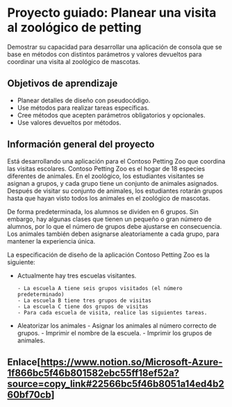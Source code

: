 # Proyecto guiado: Planear una visita al zoológico de petting

Demostrar su capacidad para desarrollar una aplicación de consola que se base en métodos con distintos parámetros y valores devueltos para coordinar una visita al zoológico de mascotas.

## Objetivos de aprendizaje

- Planear detalles de diseño con pseudocódigo.
- Use métodos para realizar tareas específicas.
- Cree métodos que acepten parámetros obligatorios y opcionales.
- Use valores devueltos por métodos.

## Información general del proyecto

Está desarrollando una aplicación para el Contoso Petting Zoo que coordina las visitas escolares. Contoso Petting Zoo es el hogar de 18 especies diferentes de animales. En el zoológico, los estudiantes visitantes se asignan a grupos, y cada grupo tiene un conjunto de animales asignados. Después de visitar su conjunto de animales, los estudiantes rotarán grupos hasta que hayan visto todos los animales en el zoológico de mascotas.

De forma predeterminada, los alumnos se dividen en 6 grupos. Sin embargo, hay algunas clases que tienen un pequeño o gran número de alumnos, por lo que el número de grupos debe ajustarse en consecuencia. Los animales también deben asignarse aleatoriamente a cada grupo, para mantener la experiencia única.

La especificación de diseño de la aplicación Contoso Petting Zoo es la siguiente:

- Actualmente hay tres escuelas visitantes.

      - La escuela A tiene seis grupos visitados (el número predeterminado)
      - La escuela B tiene tres grupos de visitas
      - La escuela C tiene dos grupos de visitas
      - Para cada escuela de visita, realice las siguientes tareas.

- Aleatorizar los animales
      - Asignar los animales al número correcto de grupos.
      - Imprimir el nombre de la escuela.
      - Imprimir los grupos de animales.

## Enlace[https://www.notion.so/Microsoft-Azure-1f866bc5f46b801582ebc55ff18ef52a?source=copy_link#22566bc5f46b8051a14ed4b260bf70cb]
